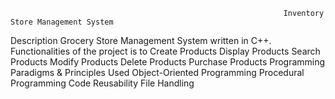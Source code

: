                                                                  Inventory Store Management System
Description
Grocery Store Management System written in C++.
Functionalities of the project is to
Create Products
Display Products
Search Products
Modify Products
Delete Products
Purchase Products
                                                                  Programming Paradigms & Principles Used
Object-Oriented Programming
Procedural Programming
Code Reusability
File Handling
